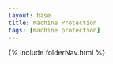 ```yaml
---
layout: base
title: Machine Protection
tags: [machine protection]
---
```


{% include folderNav.html %}